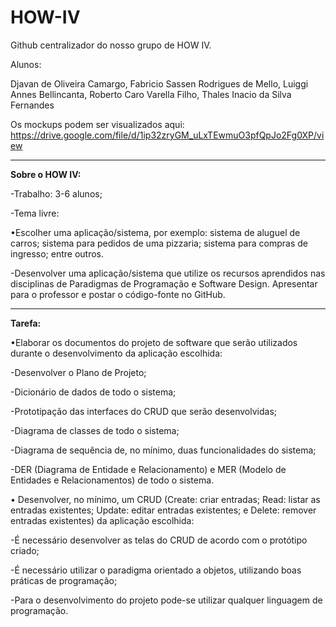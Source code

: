 # HOW-IV

Github centralizador do nosso grupo de HOW IV.

Alunos: 

Djavan de Oliveira Camargo, Fabricio Sassen Rodrigues de Mello, Luiggi Annes Bellincanta, Roberto Caro Varella Filho, Thales Inacio da Silva Fernandes


Os mockups podem ser visualizados aqui: https://drive.google.com/file/d/1ip32zryGM_uLxTEwmuO3pfQpJo2Fg0XP/view


-------
**Sobre o HOW IV:**

-Trabalho: 3-6 alunos;

-Tema livre:

   •Escolher uma aplicação/sistema, por exemplo: sistema de aluguel de carros; sistema para
    pedidos de uma pizzaria; sistema para compras de ingresso; entre outros.

-Desenvolver uma aplicação/sistema que utilize os recursos aprendidos nas disciplinas de
Paradigmas de Programação e Software Design. Apresentar para o professor e postar o
código-fonte no GitHub.

---

**Tarefa:**

•Elaborar os documentos do projeto de software que serão utilizados durante o
desenvolvimento da aplicação escolhida:

   -Desenvolver o Plano de Projeto;

   -Dicionário de dados de todo o sistema;

   -Prototipação das interfaces do CRUD que serão desenvolvidas;

   -Diagrama de classes de todo o sistema;

   -Diagrama de sequência de, no mínimo, duas funcionalidades do sistema;

   -DER (Diagrama de Entidade e Relacionamento) e MER (Modelo de Entidades e
    Relacionamentos) de todo o sistema.

• Desenvolver, no mínimo, um CRUD (Create: criar entradas; Read: listar as entradas
existentes; Update: editar entradas existentes; e Delete: remover entradas existentes) da
aplicação escolhida:

   -É necessário desenvolver as telas do CRUD de acordo com o protótipo criado;

   -É necessário utilizar o paradigma orientado a objetos, utilizando boas práticas de
    programação;

   -Para o desenvolvimento do projeto pode-se utilizar qualquer linguagem de
    programação.



  
    

